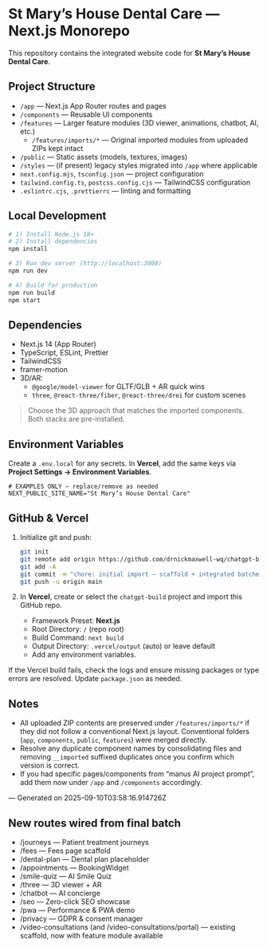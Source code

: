 # St Mary’s House Dental Care — Next.js Monorepo

This repository contains the integrated website code for **St Mary’s House Dental Care**.

## Project Structure

- `/app` — Next.js App Router routes and pages
- `/components` — Reusable UI components
- `/features` — Larger feature modules (3D viewer, animations, chatbot, AI, etc.)
  - `/features/imports/*` — Original imported modules from uploaded ZIPs kept intact
- `/public` — Static assets (models, textures, images)
- `/styles` — (if present) legacy styles migrated into `/app` where applicable
- `next.config.mjs`, `tsconfig.json` — project configuration
- `tailwind.config.ts`, `postcss.config.cjs` — TailwindCSS configuration
- `.eslintrc.cjs`, `.prettierrc` — linting and formatting

## Local Development

```bash
# 1) Install Node.js 18+
# 2) Install dependencies
npm install

# 3) Run dev server (http://localhost:3000)
npm run dev

# 4) Build for production
npm run build
npm start
```

## Dependencies

- Next.js 14 (App Router)
- TypeScript, ESLint, Prettier
- TailwindCSS
- framer-motion
- 3D/AR:
  - `@google/model-viewer` for GLTF/GLB + AR quick wins
  - `three`, `@react-three/fiber`, `@react-three/drei` for custom scenes

> Choose the 3D approach that matches the imported components. Both stacks are pre-installed.

## Environment Variables

Create a `.env.local` for any secrets. In **Vercel**, add the same keys via **Project Settings → Environment Variables**.

```
# EXAMPLES ONLY — replace/remove as needed
NEXT_PUBLIC_SITE_NAME="St Mary’s House Dental Care"
```

## GitHub & Vercel

1. Initialize git and push:
   ```bash
   git init
   git remote add origin https://github.com/drnickmaxwell-wq/chatgpt-build.git
   git add -A
   git commit -m "chore: initial import — scaffold + integrated batches"
   git push -u origin main
   ```

2. In **Vercel**, create or select the `chatgpt-build` project and import this GitHub repo.
   - Framework Preset: **Next.js**
   - Root Directory: `/` (repo root)
   - Build Command: `next build`
   - Output Directory: `.vercel/output` (auto) or leave default
   - Add any environment variables.

If the Vercel build fails, check the logs and ensure missing packages or type errors are resolved. Update `package.json` as needed.

## Notes

- All uploaded ZIP contents are preserved under `/features/imports/*` if they did not follow a conventional Next.js layout. Conventional folders (`app`, `components`, `public`, `features`) were merged directly.
- Resolve any duplicate component names by consolidating files and removing `__imported` suffixed duplicates once you confirm which version is correct.
- If you had specific pages/components from “manus AI project prompt”, add them now under `/app` and `/components` accordingly.

— Generated on 2025-09-10T03:58:16.914726Z


## New routes wired from final batch
- /journeys — Patient treatment journeys
- /fees — Fees page scaffold
- /dental-plan — Dental plan placeholder
- /appointments — BookingWidget
- /smile-quiz — AI Smile Quiz
- /three — 3D viewer + AR
- /chatbot — AI concierge
- /seo — Zero-click SEO showcase
- /pwa — Performance & PWA demo
- /privacy — GDPR & consent manager
- /video-consultations (and /video-consultations/portal) — existing scaffold, now with feature module available

